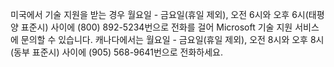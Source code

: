 <Token xmlns:xlink="http://www.w3.org/1999/xlink">미국에서 기술 지원을 받는 경우 월요일 - 금요일(휴일 제외), 오전 6시와 오후 6시(태평양 표준시) 사이에 (800) 892-5234번으로 전화를 걸어 Microsoft 기술 지원 서비스에 문의할 수 있습니다. 캐나다에서는 월요일 - 금요일(휴일 제외), 오전 8시와 오후 8시(동부 표준시) 사이에 (905) 568-9641번으로 전화하세요.</Token>

<!--HONumber=Jul16_HO3-->


